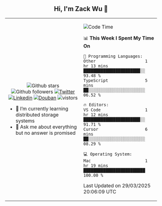<h2 align="center"> Hi, I'm Zack Wu 👋 </h2>

<table>
    <tr>
        <td valign="center" width="50%">
            <p align="center">
              <img src="https://img.shields.io/github/stars/izackwu?style=social" alt="Github stars" />
              <img src="https://img.shields.io/github/followers/izackwu?style=social" alt="Github followers" />
              <a href="https://twitter.com/_zackwu"><img src="https://img.shields.io/badge/@__zackwu-1DA1F2?style=flat&logo=Twitter&logoColor=white" alt="Twitter"/></a>
              <a href="https://www.linkedin.com/in/izackwu/?locale=en_US"><img src="https://img.shields.io/badge/@izackwu-0073b1?style=flat&logo=LinkedIn&logoColor=white" alt="Linkedin" /></a>
              <a href="https://www.douban.com/people/keith1"><img src="https://img.shields.io/badge/@keith1-007722?style=flat&logo=Douban&logoColor=white" alt="Douban" /></a>
              <img src="https://visitor-badge.glitch.me/badge?page_id=keithnull" alt="vistors" />
            </p>
            <ul>
                <li>🌱 I’m currently learning distributed storage systems</li>
                <li>💬 Ask me about everything but no answer is promised</li>
            </ul>
        </td>
       <td valign="top" width="50%">
    
<!--START_SECTION:waka-->
![Code Time](http://img.shields.io/badge/Code%20Time-2%2C375%20hrs%205%20mins-blue)

📊 **This Week I Spent My Time On** 

```text
💬 Programming Languages: 
Other                    1 hr 13 mins        ███████████████████████░░   93.48 % 
TypeScript               5 mins              ██░░░░░░░░░░░░░░░░░░░░░░░   06.52 % 

🔥 Editors: 
VS Code                  1 hr 12 mins        ███████████████████████░░   91.71 % 
Cursor                   6 mins              ██░░░░░░░░░░░░░░░░░░░░░░░   08.29 % 

💻 Operating System: 
Mac                      1 hr 19 mins        █████████████████████████   100.00 % 
```


 Last Updated on 29/03/2025 20:06:09 UTC
<!--END_SECTION:waka-->
</td></tr>
</table>


